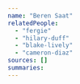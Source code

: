 ```yaml
---
name: "Beren Saat"
relatedPeople:
  - "fergie"
  - "hilary-duff"
  - "blake-lively"
  - "cameron-diaz"
sources: []
summaries:
---
```



